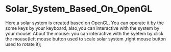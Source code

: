 # Solar_System_Based_On_OpenGL
Here,a solar system is created based on OpenGL. You can operate it by the some keys by your keyboard, also,you can interactive with the system by your mouse! 
About the mouse:
   you can interactive with the syetem by click the mouse(left mouse button used to scale solar system ,right mouse button used to rotate it);
